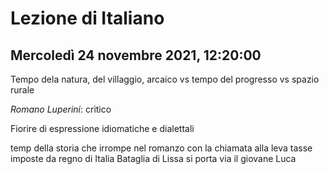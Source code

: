 # Lezione di Italiano
## Mercoledì 24 novembre 2021, 12:20:00

Tempo dela natura, del villaggio, arcaico vs tempo del progresso vs spazio rurale 

_Romano Luperini_: critico


Fiorire di espressione idiomatiche e dialettali


temp della storia che irrompe nel romanzo con la chiamata alla leva
tasse imposte da regno di Italia
Bataglia di Lissa si porta via il giovane Luca
<!--stackedit_data:
eyJoaXN0b3J5IjpbMTczMDUxNjM1MV19
-->